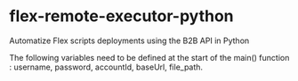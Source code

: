 # flex-remote-executor-python
Automatize Flex scripts deployments using the B2B API in Python

The following variables need to be defined at the start of the main() function : username, password, accountId, baseUrl, file_path.
